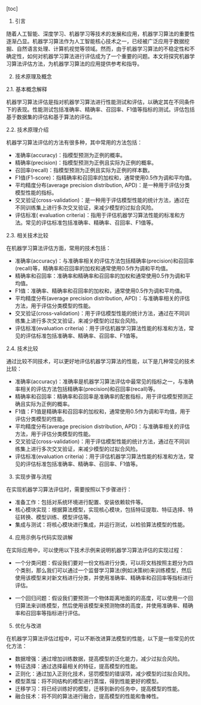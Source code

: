 
[toc]                    
                
                
1. 引言

随着人工智能、深度学习、机器学习等技术的发展和应用，机器学习算法的重要性逐渐凸显。机器学习算法作为人工智能核心技术之一，已经被广泛应用于数据挖掘、自然语言处理、计算机视觉等领域。然而，由于机器学习算法的不稳定性和不确定性，如何对机器学习算法进行评估成为了一个重要的问题。本文将探究机器学习算法评估方法，为机器学习算法的应用提供参考和指导。

2. 技术原理及概念

2.1. 基本概念解释

机器学习算法评估是指对机器学习算法进行性能测试和评估，以确定其在不同条件下的表现。性能测试包括准确率、精确率、召回率、F1值等指标的测试。评估包括基于数据集的评估和基于算法的评估。

2.2. 技术原理介绍

机器学习算法评估的方法有很多种，其中常用的方法包括：

- 准确率(accuracy)：指模型预测为正例的概率。
- 精确率(precision)：指模型预测为正例且实际为正例的概率。
- 召回率(recall)：指模型预测为正例且实际为正例的样本数。
- F1值(F1-score)：指精确率和召回率的加权和，通常使用0.5作为调和平均值。
- 平均精度分布(average precision distribution, APD)：是一种用于评估分类模型性能的指标。
- 交叉验证(cross-validation)：是一种用于评估模型性能的统计方法，通过在不同训练集上进行多次交叉验证，来减少模型的过拟合风险。
- 评估标准( evaluation criteria)：指用于评估机器学习算法性能的标准和方法。常见的评估标准包括准确率、精确率、召回率、F1值等。

2.3. 相关技术比较

在机器学习算法评估方面，常用的技术包括：

- 准确率(accuracy)：与准确率相关的评估方法包括精确率(precision)和召回率(recall)等，精确率和召回率的加权和通常使用0.5作为调和平均值。
- 精确率和召回率：准确率和精确率和召回率的加权和通常使用0.5作为调和平均值。
- F1值：准确率、精确率和召回率的加权和，通常使用0.5作为调和平均值。
- 平均精度分布(average precision distribution, APD)：与准确率相关的评估方法，用于评估分类模型的性能。
- 交叉验证(cross-validation)：用于评估模型性能的统计方法，通过在不同训练集上进行多次交叉验证，来减少模型的过拟合风险。
- 评估标准(evaluation criteria)：用于评估机器学习算法性能的标准和方法，常见的评估标准包括准确率、精确率、召回率、F1值等。

2.4. 技术比较

通过比较不同技术，可以更好地评估机器学习算法的性能，以下是几种常见的技术比较：

- 准确率(accuracy)：准确率是机器学习算法评估中最常见的指标之一，与准确率相关的评估方法包括精确率(precision)和召回率(recall)等。
- 精确率和召回率：精确率和召回率是准确率的配套指标，用于评估模型预测正确且实际为正例的概率。
- F1值：F1值是精确率和召回率的加权和，通常使用0.5作为调和平均值，用于评估分类模型的性能。
- 平均精度分布(average precision distribution, APD)：与准确率相关的评估方法，用于评估分类模型的性能。
- 交叉验证(cross-validation)：用于评估模型性能的统计方法，通过在不同训练集上进行多次交叉验证，来减少模型的过拟合风险。
- 评估标准(evaluation criteria)：用于评估机器学习算法性能的标准和方法，常见的评估标准包括准确率、精确率、召回率、F1值等。

3. 实现步骤与流程

在实现机器学习算法评估时，需要按照以下步骤进行：

- 准备工作：包括对系统环境进行配置、安装依赖软件等。
- 核心模块实现：根据算法模型，实现核心模块，包括特征提取、特征选择、特征转换、模型训练、模型评估等。
- 集成与测试：将核心模块进行集成，并运行测试，以检验算法模型的性能。

4. 应用示例与代码实现讲解

在实际应用中，可以使用以下技术示例来说明机器学习算法评估的实现过程：

- 一个分类问题：假设我们要对一份文档进行分类，可以将文档按照主题分为四个类别，那么我们可以通过一个监督学习算法(例如决策树)来训练模型，然后使用该模型来对新文档进行分类，并使用准确率、精确率和召回率等指标进行评估。

- 一个回归问题：假设我们要预测一个物体距离地面的的高度，可以使用一个回归算法来训练模型，然后使用该模型来预测物体的高度，并使用准确率、精确率和召回率等指标进行评估。

5. 优化与改进

在机器学习算法评估过程中，可以不断改进算法模型的性能，以下是一些常见的优化方法：

- 数据增强：通过增加训练数据，提高模型的泛化能力，减少过拟合风险。
- 特征选择：通过选择最相关的特征，提高模型的性能。
- 正则化：通过加入正则化技术，惩罚模型的错误项，减少模型的过拟合风险。
- 模型蒸馏：将不同结构的模型进行蒸馏，得到性能更好的模型。
- 迁移学习：将已经训练好的模型，迁移到新的任务中，提高模型的性能。
- 融合技术：将不同的算法进行融合，提高模型的性能和鲁棒性。

